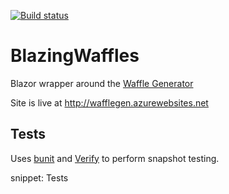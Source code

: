 [![Build status](https://ci.appveyor.com/api/projects/status/auc0ev6wgxs7dexo/branch/master?svg=true)](https://ci.appveyor.com/project/gbiellem/blazingwaffles/branch/master)


# BlazingWaffles

Blazor wrapper around the [Waffle Generator](https://github.com/SimonCropp/WaffleGenerator)

Site is live at http://wafflegen.azurewebsites.net


## Tests

Uses [bunit](https://bunit.egilhansen.com/) and [Verify](https://github.com/VerifyTests/Verify) to perform snapshot testing.

snippet: Tests